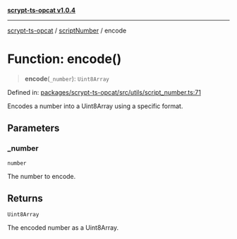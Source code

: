 [**scrypt-ts-opcat v1.0.4**](../../../README.md)

***

[scrypt-ts-opcat](../../../README.md) / [scriptNumber](../README.md) / encode

# Function: encode()

> **encode**(`_number`): `Uint8Array`

Defined in: [packages/scrypt-ts-opcat/src/utils/script\_number.ts:71](https://github.com/OPCAT-Labs/ts-tools/blob/528986f3e4ac436a160988491680cf191c0bf231/packages/scrypt-ts-opcat/src/utils/script_number.ts#L71)

Encodes a number into a Uint8Array using a specific format.

## Parameters

### \_number

`number`

The number to encode.

## Returns

`Uint8Array`

The encoded number as a Uint8Array.
